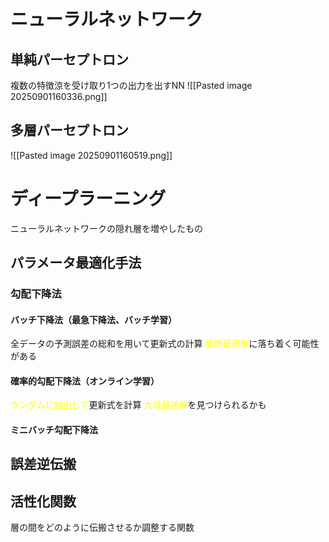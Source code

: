 # ニューラルネットワーク
## 単純パーセプトロン
複数の特徴涼を受け取り1つの出力を出すNN
![[Pasted image 20250901160336.png]]
## 多層パーセプトロン
![[Pasted image 20250901160519.png]]
# ディープラーニング
ニューラルネットワークの隠れ層を増やしたもの
## パラメータ最適化手法
### 勾配下降法
#### バッチ下降法（最急下降法、バッチ学習）
全データの予測誤差の総和を用いて更新式の計算
<font color="#ffff00">局所最適解</font>に落ち着く可能性がある
#### 確率的勾配下降法（オンライン学習）
<font color="#ffff00">ランダムに抽出して</font>更新式を計算
<font color="#ffff00">大域最適解</font>を見つけられるかも
#### ミニバッチ勾配下降法

## 誤差逆伝搬

## 活性化関数
層の間をどのように伝搬させるか調整する関数
### 



